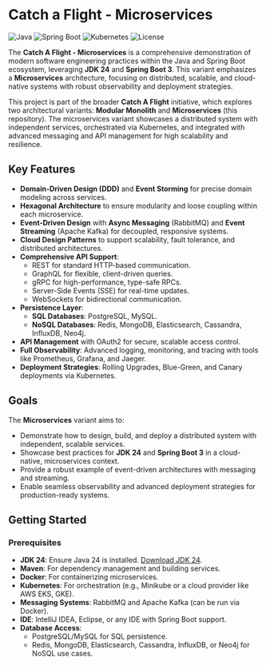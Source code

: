 # Catch a Flight - Microservices

![Java](https://img.shields.io/badge/Java-24-blue) ![Spring Boot](https://img.shields.io/badge/Spring%20Boot-3-green) ![Kubernetes](https://img.shields.io/badge/Kubernetes-1.28-blue) ![License](https://img.shields.io/badge/License-MIT-yellow)

The **Catch A Flight - Microservices** is a comprehensive demonstration of modern software engineering practices within the Java and Spring Boot ecosystem, leveraging **JDK 24** and **Spring Boot 3**. This variant emphasizes a **Microservices** architecture, focusing on distributed, scalable, and cloud-native systems with robust observability and deployment strategies.

This project is part of the broader **Catch A Flight** initiative, which explores two architectural variants: **Modular Monolith** and **Microservices** (this repository). The microservices variant showcases a distributed system with independent services, orchestrated via Kubernetes, and integrated with advanced messaging and API management for high scalability and resilience.

## Key Features

- **Domain-Driven Design (DDD)** and **Event Storming** for precise domain modeling across services.
- **Hexagonal Architecture** to ensure modularity and loose coupling within each microservice.
- **Event-Driven Design** with **Async Messaging** (RabbitMQ) and **Event Streaming** (Apache Kafka) for decoupled, responsive systems.
- **Cloud Design Patterns** to support scalability, fault tolerance, and distributed architectures.
- **Comprehensive API Support**:
    - REST for standard HTTP-based communication.
    - GraphQL for flexible, client-driven queries.
    - gRPC for high-performance, type-safe RPCs.
    - Server-Side Events (SSE) for real-time updates.
    - WebSockets for bidirectional communication.
- **Persistence Layer**:
    - **SQL Databases**: PostgreSQL, MySQL.
    - **NoSQL Databases**: Redis, MongoDB, Elasticsearch, Cassandra, InfluxDB, Neo4j.
- **API Management** with OAuth2 for secure, scalable access control.
- **Full Observability**: Advanced logging, monitoring, and tracing with tools like Prometheus, Grafana, and Jaeger.
- **Deployment Strategies**: Rolling Upgrades, Blue-Green, and Canary deployments via Kubernetes.

## Goals

The **Microservices** variant aims to:
- Demonstrate how to design, build, and deploy a distributed system with independent, scalable services.
- Showcase best practices for **JDK 24** and **Spring Boot 3** in a cloud-native, microservices context.
- Provide a robust example of event-driven architectures with messaging and streaming.
- Enable seamless observability and advanced deployment strategies for production-ready systems.

## Getting Started

### Prerequisites

- **JDK 24**: Ensure Java 24 is installed. [Download JDK 24](https://jdk.java.net/24/).
- **Maven**: For dependency management and building services.
- **Docker**: For containerizing microservices.
- **Kubernetes**: For orchestration (e.g., Minikube or a cloud provider like AWS EKS, GKE).
- **Messaging Systems**: RabbitMQ and Apache Kafka (can be run via Docker).
- **IDE**: IntelliJ IDEA, Eclipse, or any IDE with Spring Boot support.
- **Database Access**:
    - PostgreSQL/MySQL for SQL persistence.
    - Redis, MongoDB, Elasticsearch, Cassandra, InfluxDB, or Neo4j for NoSQL use cases.
